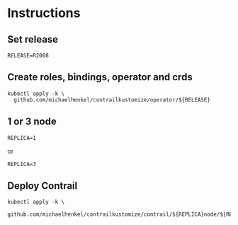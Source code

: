 # Instructions

## Set release
```
RELEASE=R2008
```
## Create roles, bindings, operator and crds
```
kubectl apply -k \
  github.com/michaelhenkel/contrailkustomize/operator/${RELEASE}
```
## 1 or 3 node
```
REPLICA=1
```
or    
```
REPLICA=3
```
## Deploy Contrail
```
kubectl apply -k \
  github.com/michaelhenkel/contrailkustomize/contrail/${REPLICA}node/${RELEASE}
```
